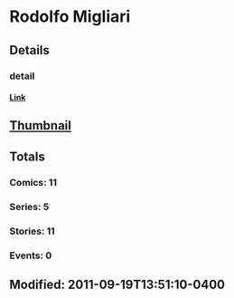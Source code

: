 # Rodolfo  Migliari 
## Details
### detail
#### [Link](http://marvel.com/comics/creators/290/rodolfo_migliari?utm_campaign=apiRef&utm_source=225578a89fc76f3d20fbffda5d17a88d)
## [Thumbnail](http://i.annihil.us/u/prod/marvel/i/mg/b/e0/4bc6610a8b7ad.jpg)
## Totals
### Comics: 11
### Series: 5
### Stories: 11
### Events: 0
## Modified: 2011-09-19T13:51:10-0400